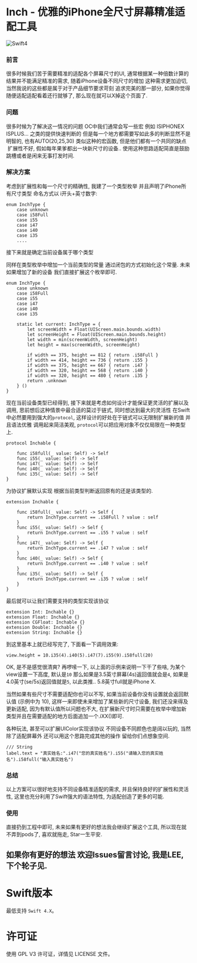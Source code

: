 # Inch - 优雅的iPhone全尺寸屏幕精准适配工具

![Swift4](https://img.shields.io/badge/language-Swift4-blue.svg)

### 前言
很多时候我们苦于需要精准的适配各个屏幕尺寸的UI, 通常根据某一种倍数计算的结果并不能满足精准的需求, 随着iPhone设备不同尺寸的增加 这种需求更加迫切, 当然我说的这些都是属于对于产品细节要求苛刻 追求完美的那一部分, 如果你觉得随便适配适配看着还行就够了, 那么现在就可以X掉这个页面了.

### 问题
很多时候为了解决这一情况的问题 OC中我们通常会写一些宏 例如 ISIPHONEX ISPLUS... 之类的提供快速判断的 但是每一个地方都需要写如此多的判断显然不是明智的, 也有AUTO(20,25,30) 类似这种的宏函数, 但是他们都有一个共同的缺点  扩展性不好, 假如每年果爹都出一块新尺寸的设备.. 使用这种思路适配简直是鼓励跳槽或者是闲来无事打发时间.

### 解决方案
考虑到扩展性和每一个尺寸的精确性, 我建了一个类型枚举 并且声明了iPhone所有尺寸类型 命名方式以 i开头+英寸数字:

```
enum InchType {
    case unknown
    case i58Full
    case i55
    case i47
    case i40
    case i35
    ....
```

接下来就是确定当前设备属于哪个类型

同样在类型枚举中增加一个当前类型的常量 通过闭包的方式初始化这个常量.
未来如果增加了新的设备 我们直接扩展这个枚举即可.

```
enum InchType {
    case unknown
    case i58Full
    case i55
    case i47
    case i40
    case i35
    
    static let current: InchType = {
        let screenWidth = Float(UIScreen.main.bounds.width)
        let screenHeight = Float(UIScreen.main.bounds.height)
        let width = min(screenWidth, screenHeight)
        let height = max(screenWidth, screenHeight)
        
        if width == 375, height == 812 { return .i58Full }
        if width == 414, height == 736 { return .i55 }
        if width == 375, height == 667 { return .i47 }
        if width == 320, height == 568 { return .i40 }
        if width == 320, height == 480 { return .i35 }
        return .unknown
    } ()
}
```

现在当前设备类型已经得到, 接下来就是考虑如何设计才能保证更灵活的扩展以及调用, 思前想后这种情景中最合适的莫过于链式, 同时想达到最大的灵活性 在Swift中必然要用到强大的`protocol`, 这样设计的好处在于链式可以无限制扩展新的值 并且语法优雅 调用起来简洁美观, `protocol`可以把应用对象不仅仅局限在一种类型上.

```
protocol Inchable {
    
    func i58full(_ value: Self) -> Self
    func i55(_ value: Self) -> Self
    func i47(_ value: Self) -> Self
    func i40(_ value: Self) -> Self
    func i35(_ value: Self) -> Self
}
```

为协议扩展默认实现 根据当前类型判断返回原有的还是该类型的.


```
extension Inchable {
    
    func i58full(_ value: Self) -> Self {
        return InchType.current == .i58Full ? value : self
    }
    func i55(_ value: Self) -> Self {
        return InchType.current == .i55 ? value : self
    }
    func i47(_ value: Self) -> Self {
        return InchType.current == .i47 ? value : self
    }
    func i40(_ value: Self) -> Self {
        return InchType.current == .i40 ? value : self
    }
    func i35(_ value: Self) -> Self {
        return InchType.current == .i35 ? value : self
    }
}
```

最后就可以让我们需要支持的类型实现该协议

```
extension Int: Inchable {}
extension Float: Inchable {}
extension CGFloat: Inchable {}
extension Double: Inchable {}
extension String: Inchable {}
```

到这里基本上就已经写完了, 下面看一下调用效果:

```
view.height = 10.i35(4).i40(5).i47(7).i55(9).i58full(20)
```

OK, 是不是感觉很清爽? 再啰嗦一下, 以上面的示例来说明一下干了些啥, 为某个view设置一下高度, 默认是`10` 那么如果是3.5英寸屏幕(4s)返回值就会是`4`, 如果是4.0英寸(se/5s)返回值就是`5`, 以此类推.. 5.8英寸full就是iPhone X.

当然如果有些尺寸不需要适配你也可以不写, 如果当前设备你没有设置就会返回默认值 (示例中为 10), 这样一来即使未来增加了某些新的尺寸设备, 我们还没来得及更新适配, 因为有默认值所以问题也不大, 在扩展新尺寸时只需要在枚举中增加新类型并且在需要适配的地方后面追加一个.iXX()即可.

各种玩法, 甚至可以扩展UIColor实现该协议 不同设备不同颜色也是阔以玩的, 当然除了适配屏幕外 还可以用这个思路完成其他的操作 留给你们点想象空间.

```
/// String
label.text = "真实姓名:".i47("您的真实姓名").i55("请输入您的真实姓名").i58full("输入真实姓名")
```


### 总结

以上方案可以很好地支持不同设备精准适配的需求, 并且保持良好的扩展性和灵活性, 这里也充分利用了Swift强大的语法特性, 为适配创造了更多的可能.


### 使用
直接扔到工程中即可, 未来如果有更好的想法我会继续扩展这个工具, 所以现在就不弄到pods了, 喜欢就拖走, Star一生平安.


## 如果你有更好的想法 欢迎Issues留言讨论, 我是LEE, 下个轮子见.

Swift版本
==============
最低支持 `Swift 4.X`。


许可证
==============
使用 GPL V3 许可证，详情见 LICENSE 文件。

